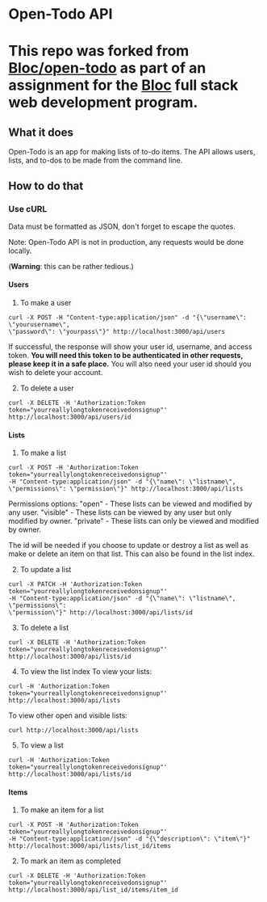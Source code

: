 # Open-Todo API

This repo was forked from [Bloc/open-todo](https://github.com/Bloc/open-todo) as part of an assignment for the [Bloc](http://bloc.io) full stack web development program.
========
## What it does
Open-Todo is an app for making lists of to-do items.  The API allows users, lists, and to-dos to be made from the command line.
## How to do that
### Use cURL
Data must be formatted as JSON, don't forget to escape the quotes.

Note: Open-Todo API is not in production, any requests would be done locally.

(**Warning**: this can be rather tedious.)
#### Users
1. To make a user
```
curl -X POST -H "Content-type:application/json" -d "{\"username\": \"yourusername\",
\"password\": \"yourpass\"}" http://localhost:3000/api/users
```
If successful, the response will show your user id, username, and access token.
**You will need this token to be authenticated in other requests, please keep it in a safe place.**
You will also need your user id should you wish to delete your account.

2. To delete a user
```
curl -X DELETE -H 'Authorization:Token token="yourreallylongtokenreceivedonsignup"'
http://localhost:3000/api/users/id
```
#### Lists
1. To make a list
```
curl -X POST -H 'Authorization:Token token="yourreallylongtokenreceivedonsignup"'
-H "Content-type:application/json" -d "{\"name\": \"listname\", \"permissions\": \"permission\"}" http://localhost:3000/api/lists
```
Permissions options:
 "open" - These lists can be viewed and modified by any user.
 "visible" - These lists can be viewed by any user but only modified by owner.
 "private" -  These lists can only be viewed and modified by owner.

The id will be needed if you choose to update or destroy a list as well as make or delete an item on that list.  This can also be found in the list index.

2. To update a list
```
curl -X PATCH -H 'Authorization:Token token="yourreallylongtokenreceivedonsignup"'
-H "Content-type:application/json" -d "{\"name\": \"listname\", \"permissions\": 
\"permission\"}" http://localhost:3000/api/lists/id
```

3. To delete a list
```
curl -X DELETE -H 'Authorization:Token token="yourreallylongtokenreceivedonsignup"'
http://localhost:3000/api/lists/id
```

4. To view the list index
 To view your lists:
```
curl -H 'Authorization:Token token="yourreallylongtokenreceivedonsignup"'
http://localhost:3000/api/lists
```
To view other open and visible lists:
```
curl http://localhost:3000/api/lists
```

5. To view a list
```
curl -H 'Authorization:Token token="yourreallylongtokenreceivedonsignup"'
http://localhost:3000/api/lists/id
```
#### Items
1. To make an item for a list
```
curl -X POST -H 'Authorization:Token token="yourreallylongtokenreceivedonsignup"'
-H "Content-type:application/json" -d "{\"description\": \"item\"}"
http://localhost:3000/api/lists/list_id/items
```

2. To mark an item as completed
```
curl -X DELETE -H 'Authorization:Token token="yourreallylongtokenreceivedonsignup"'
http://localhost:3000/api/list_id/items/item_id
```